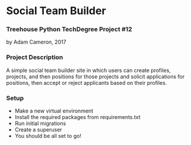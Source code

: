 # Social Team Builder
### Treehouse Python TechDegree Project #12

by Adam Cameron, 2017

### Project Description

A simple social team builder site in which users can create profiles, projects, and then positions for those projects and solicit applications for positions, then accept or reject applicants based on their profiles.

### Setup

- Make a new virtual environment
- Install the required packages from requirements.txt
- Run initial migrations
- Create a superuser
- You should be all set to go!
